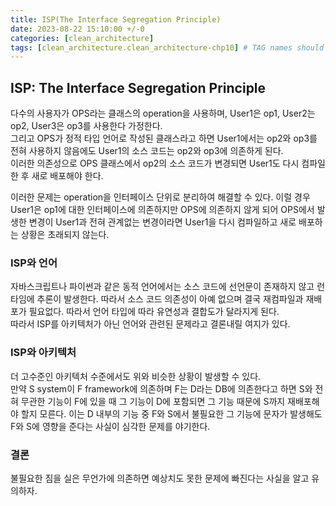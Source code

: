 ```yaml
---
title: ISP(The Interface Segregation Principle)
date: 2023-08-22 15:10:00 +/-0
categories: [clean_architecture]
tags: [clean_architecture.clean_architecture-chp10] # TAG names should always be lowercase
---
```


## ISP: The Interface Segregation Principle

다수의 사용자가 OPS라는 클래스의 operation을 사용하며, User1은 op1, User2는 op2, User3은 op3를 사용한다 가정한다.  
그리고 OPS가 정적 타입 언어로 작성된 클래스라고 하면 User1에서는 op2와 op3를 전혀 사용하지 않음에도 User1의 소스 코드는 op2와 op3에 의존하게 된다.  
이러한 의존성으로 OPS 클래스에서 op2의 소스 코드가 변경되면 User1도 다시 컴파일한 후 새로 배포해야 한다.

이러한 문제는 operation을 인터페이스 단위로 분리하여 해결할 수 있다. 이럴 경우 User1은 op1에 대한 인터페이스에 의존하지만 OPS에 의존하지 않게 되어 OPS에서 발생한 변경이 User1과 전혀 관계없는 변경이라면 User1을 다시 컴파일하고 새로 배포하는 상황은 초래되지 않는다.

### ISP와 언어

자바스크립트나 파이썬과 같은 동적 언어에서는 소스 코드에 선언문이 존재하지 않고 런타임에 추론이 발생한다. 따라서 소스 코드 의존성이 아예 없으며 결국 재컴파일과 재배포가 필요없다. 따라서 언어 타입에 따라 유연성과 결합도가 달라지게 된다.  
따라서 ISP를 아키텍처가 아닌 언어와 관련된 문제라고 결론내릴 여지가 있다.

### ISP와 아키텍처

더 고수준인 아키텍처 수준에서도 위와 비슷한 상황이 발생할 수 있다.  
만약 S system이 F framework에 의존하며 F는 D라는 DB에 의존한다고 하면 S와 전혀 무관한 기능이 F에 있을 때 그 기능이 D에 포함되면 그 기능 때문에 S까지 재배포해야 할지 모른다. 이는 D 내부의 기능 중 F와 S에서 불필요한 그 기능에 문자가 발생해도 F와 S에 영향을 준다는 사실이 심각한 문제를 야기한다.

### 결론

불필요한 짐을 실은 무언가에 의존하면 예상치도 못한 문제에 빠진다는 사실을 알고 유의하자.
